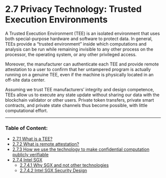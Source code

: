 # 2.7 Privacy Technology: Trusted Execution Environments

A Trusted Execution Environment (TEE) is an isolated environment that uses both special-purpose hardware and software to protect data. In general, TEEs provide a “trusted environment” inside which computations and analysis can be run while remaining invisible to any other process on the processor, the operating system, or any other privileged access.

Moreover, the manufacturer can authenticate each TEE and provide remote attestation to a user to confirm that her untampered program is actually running on a genuine TEE, even if the machine is physically located in an off-site data center.

Assuming we trust TEE manufacturers’ integrity and design competence, TEEs allow us to execute any state update without sharing our data with the blockchain validator or other users. Private token transfers, private smart contracts, and private state channels thus become possible, with little computational effort.

****

### **Table of Content:**

* [2.7.1 What is a TEE?](2.7.1-what-is-a-tee.md)
* [2.7.2 What is remote attestation?](2.7.2-what-is-remote-attestation.md)
* [2.7.3 How we use the technology to make confidential computation publicly verifiable](2.7.3-how-we-use-the-technology-to-make-confidential-computation-publicly-verifiable.md)
* [2.7.4 Intel SGX](2.7.4.-intel-sgx/)
  * [2.7.4.1 Why SGX and not other technologies](2.7.4.-intel-sgx/2.7.4.1-why-sgx-and-not-other-technologies.md)
  * [2.7.4.2 Intel SGX Security Design](2.7.4.-intel-sgx/2.7.4.2-intel-sgx-security-design.md)
